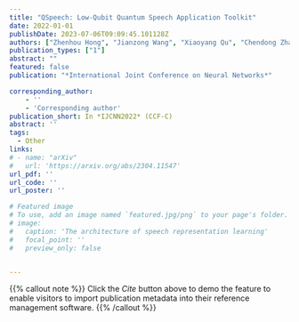 ```yaml
---
title: "QSpeech: Low-Qubit Quantum Speech Application Toolkit"
date: 2022-01-01
publishDate: 2023-07-06T09:09:45.101128Z
authors: ["Zhenhou Hong", "Jianzong Wang", "Xiaoyang Qu", "Chendong Zhao", "Wei Tao", "Jing Xiao"]
publication_types: ["1"]
abstract: ""
featured: false
publication: "*International Joint Conference on Neural Networks*"

corresponding_author:
    - ''
    - 'Corresponding author'
publication_short: In *IJCNN2022* (CCF-C)
abstract: ''
tags:
  - Other
links:
# - name: "arXiv"
#   url: 'https://arxiv.org/abs/2304.11547'
url_pdf: ''
url_code: ''
url_poster: ''

# Featured image
# To use, add an image named `featured.jpg/png` to your page's folder.
# image:
#   caption: 'The architecture of speech representation learning'
#   focal_point: ''
#   preview_only: false


---
```


{{% callout note %}}
Click the _Cite_ button above to demo the feature to enable visitors to import publication metadata into their reference management software.
{{% /callout %}}



